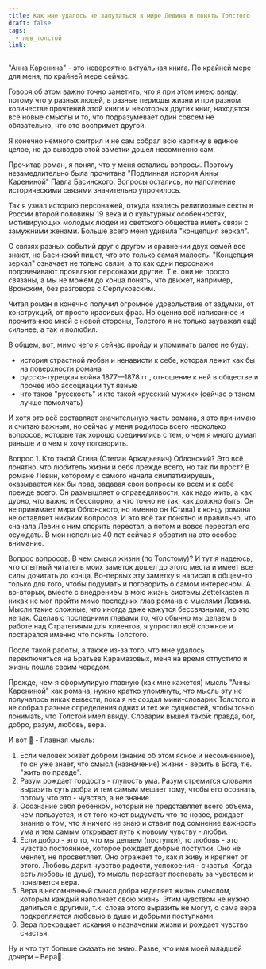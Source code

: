 ```yaml
---
title: Как мне удалось не запутаться в мире Левина и понять Толстого
draft: false
tags:
  - лев_толстой
link:
---
```

"Анна Каренина" - это невероятно актуальная книга. По крайней мере для меня, по крайней мере сейчас.

Говоря об этом важно точно заметить, что я при этом имею ввиду, потому что у разных людей, в разные периоды жизни и при разном количестве прочтений этой книги и некоторых других книг, находятся всё новые смыслы и то, что подразумевает один совсем не обязательно, что это воспримет другой.

Я конечно немного схитрил и не сам собрал всю картину в единое целое, но до выводов этой заметки дошел несомненно сам. 

Прочитав роман, я понял, что у меня остались вопросы. Поэтому незамедлительно была прочитана "Подлинная история Анны Карениной" Павла Басинского. Вопросы остались, но наполнение историческими связями значительно упрочилось.

Так я узнал историю персонажей, откуда взялись религиозные секты  в России второй половины 19 века и о культурных особенностях, мотивирующих молодых людей из светского общества иметь связи с замужними женами. Больше всего меня удивила "концепция зеркал". 

О связях разных событий друг с другом и сравнении двух семей все знают, но Басинский пишет, что это только самая малость. "Концепция зеркал" означает не только связи, а то как одни персонажи подсвечивают проявляют персонажи другие. Т.е. они не просто связаны, а мы не можем до конца понять, что движет, например, Вронским, без разговора с Серпуховским.

Читая роман я конечно получил огромное удовольствие от задумки, от конструкций, от просто красивых фраз. Но оценив всё написанное и прочитанное мной с новой стороны, Толстого я не только зауважал ещё сильнее, а так и полюбил.

В общем, вот, мимо чего я сейчас пройду и упоминать далее не буду:
- история страстной любви и ненависти к себе, которая лежит как бы на поверхности романа
- русско-турецкая война 1877—1878 гг., отношение к ней в обществе и прочее ибо ассоциации тут явные
- что такое "русскость" и кто такой «русский мужик» (сейчас о таком лучше помолчать)

И хотя это всё составляет значительную часть романа, я это принимаю и считаю важным, но сейчас у меня родилось всего несколько вопросов, которые так хорошо соединились с тем, о чем я много думал раньше и о чем я хочу поговорить.

Вопрос 1. Кто такой Стива (Степан Аркадьевич) Облонский?
Это всё понятно, что любитель жизни и себя прежде всего, но так ли прост? В романе Левин, которому с самого начала симпатизируешь, оказывается как бы прав, задавая свои вопросы ко всем и к себе прежде всего. Он размышляет о справедливости, как надо жить, а как дурно, что важно и бесспорно, а что точно не так, как должно быть. Он не принимает мира Облонского, но именно он (Стива) к концу романа не оставляет никаких вопросов. И это всё так понятно и правильно, что сначала Левин с ним спорить перестал, а потом и вовсе перестал его осуждать. В мои неполные 40 лет сейчас я обратил на это особое внимание.

Вопрос вопросов. В чем смысл жизни (по Толстому)?
И тут я надеюсь, что опытный читатель моих заметок дошел до этого места и имеет все силы дочитать до конца. Во-первых эту заметку я написал в общем-то только для того, чтобы подумать и поговорить о самом интересном. А во-вторых, вместе с внедрением в мою жизнь системы Zettelkasten я никак не мог пройти мимо последних глав романа с мыслями Левина. Мысли такие сложные, что  иногда даже кажутся бессвязными, но это не так. Сделав с последними главами то, что обычно мы делаем в работе над Стратегиями для клиентов, я упростил всё сложное и постарался именно что понять Толстого. 

После такой работы, а также из-за того, что мне удалось переключиться на Братьев Карамазовых, меня на время отпустило и жизнь пошла своим чередом. 

Прежде, чем я сформулирую главную (как мне кажется) мысль "Анны Карениной" как романа, нужно кратко упомянуть, что мысль эту не получалось никак вывести, пока я не создал мини-словарик Толстого и не собрал разные определения одних и тех же сущностей, чтобы точно понимать, что Толстой имел ввиду. Словарик вышел такой: правда, бог, добро, разум, любовь, вера.

И вот 🎉 - Главная мысль:
1) Если человек живет добром (знание об этом ясное и несомненное), то он уже знает, что смысл (назначение) жизни - верить в Бога, т.е. "жить по правде".
2) Разум рождает гордость - глупость ума. Разум стремится словами выразить суть добра и тем самым мешает тому, чтобы его осознать, потому что это - чувство, а не знание.
3) Осознание себя ребенком, который не представляет всего объема, чем пользуется, и от того хочет выдумать что-то новое, рождает знание о том, что я ничего не знаю и ставит под сомнение важность ума и тем самым открывает путь к новому чувству - любви.
4) Если добро - это то, что мы делаем (поступки), то любовь - это чувство постоянное, которое рождает добрые поступки. Оно не меняет, не просветляет. Оно отражает то, как я живу и крепнет от этого. Любовь дарит чувство радости, успокоения - счастья. Когда есть любовь (в душе), то мысль перестает поспевать за чувством и появляется вера.
5) Вера в несомненный смысл добра наделяет жизнь смыслом, которым каждый наполняет свою жизнь. Этим чувством не нужно делиться с другими, т.к. слова этого выразить не могут, о сама вера подкрепляется любовью в душе и добрыми поступками.
6) Вера прекращает искания о назначении жизни и рождает чувство счастья.

Ну и что тут больше сказать не знаю. Разве, что имя моей младшей дочери – Вера🤍.

